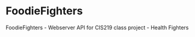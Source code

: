 FoodieFighters
==============

FoodieFighters - Webserver API for CIS219 class project - Health Fighters
